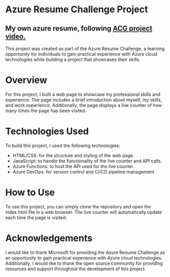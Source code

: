 # Azure Resume Challenge Project

## My own azure resume, following [ACG project video.](https://www.youtube.com/watch?v=ieYrBWmkfno&list=RDCMUCp8lLM2JP_1pv6E0NQ38pqw&start_radio=1&t=287s&ab_channel=ACloudGuru)

This project was created as part of the Azure Resume Challenge, a learning opportunity for individuals to gain practical experience with Azure cloud technologies while building a project that showcases their skills.

# Overview
For this project, I built a web page to showcase my professional skills and experience. The page includes a brief introduction about myself, my skills, and work experience. Additionally, the page displays a live counter of how many times the page has been visited.

# Technologies Used
To build this project, I used the following technologies:

- HTML/CSS: for the structure and styling of the web page.
- JavaScript: to handle the functionality of the live counter and API calls.
- Azure Functions: to host the API used for the live counter.
- Azure DevOps: for version control and CI/CD pipeline management.

# How to Use
To use this project, you can simply clone the repository and open the index.html file in a web browser. The live counter will automatically update each time the page is visited.

# Acknowledgements
I would like to thank Microsoft for providing the Azure Resume Challenge as an opportunity to gain practical experience with Azure cloud technologies. Additionally, I would like to thank the open source community for providing resources and support throughout the development of this project.